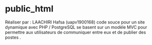 # public_html
Réaliser par : LAACHIRI Hafsa (uapv1900168)
code souce pour un site dynamique avec PHP / PostgreSQL se basent sur un modèle MVC pour permettre aux
utilisateurs de communiquer entre eux et de publier des postes .
